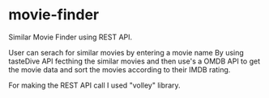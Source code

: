 # movie-finder
Similar Movie Finder using REST API.

User can serach for similar movies by entering a movie name
By using tasteDive API fecthing the similar movies and then use's a OMDB API to get the movie data and sort the movies according to their IMDB rating.

For making the REST API call I used "volley" library.
